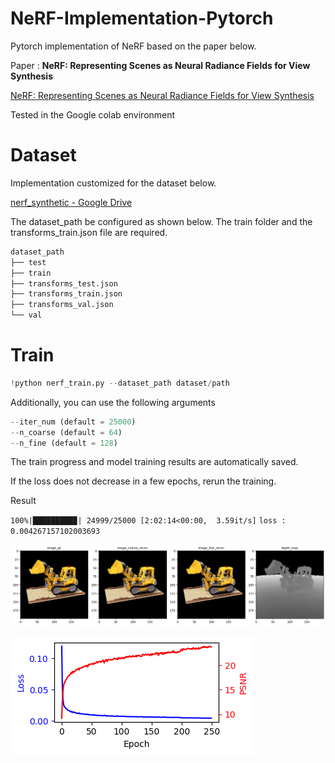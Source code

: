 # **NeRF-Implementation-Pytorch**

Pytorch implementation of NeRF based on the paper below.

Paper : ****NeRF: Representing Scenes as Neural Radiance Fields for View Synthesis****

[NeRF: Representing Scenes as Neural Radiance Fields for View Synthesis](https://arxiv.org/abs/2003.08934)

Tested in the Google colab environment

# Dataset

Implementation customized for the dataset below.

[nerf_synthetic - Google Drive](https://drive.google.com/drive/folders/1JDdLGDruGNXWnM1eqY1FNL9PlStjaKWi)

The dataset_path be configured as shown below. The train folder and the transforms_train.json file are required.

```python
dataset_path
├── test
├── train
├── transforms_test.json
├── transforms_train.json
├── transforms_val.json
└── val
```

# Train

```python
!python nerf_train.py --dataset_path dataset/path 
```

Additionally, you can use the following arguments

```python
--iter_num (default = 25000)
--n_coarse (default = 64)
--n_fine (default = 128)
```

The train progress and model training results are automatically saved.

If the loss does not decrease in a few epochs, rerun the training.

Result

`100%|█████████▉| 24999/25000 [2:02:14<00:00,  3.59it/s]`
`loss :  0.004267157102003693`

![image.png](https://github.com/gno1234/NeRF-Implementation-Pytorch/blob/master/image/image.png)

![loss and PSNR.png](https://github.com/gno1234/NeRF-Implementation-Pytorch/blob/master/image/loss%20and%20PSNR.png)
